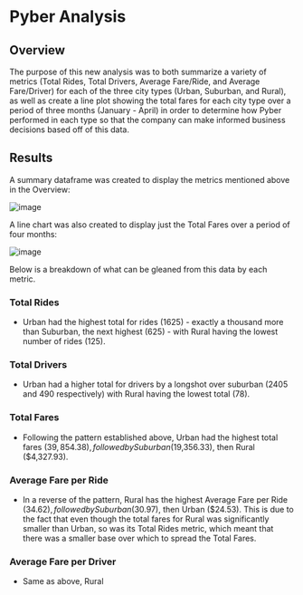# Pyber Analysis
## Overview
The purpose of this new analysis was to both summarize a variety of metrics (Total Rides, Total Drivers, Average Fare/Ride, and Average Fare/Driver) for each of the three city types (Urban, Suburban, and Rural), as well as create a line plot showing the total fares for each city type over a period of three months (January - April) in order to determine how Pyber performed in each type so that the company can make informed business decisions based off of this data.

## Results

A summary dataframe was created to display the metrics mentioned above in the Overview:

![image](https://user-images.githubusercontent.com/86032451/127710466-deb1f22d-47ea-4912-9931-3292f891d752.png)

A line chart was also created to display just the Total Fares over a period of four months:

![image](https://user-images.githubusercontent.com/86032451/127710538-b31662c6-ccfb-4450-8962-c3f906598bb1.png)

Below is a breakdown of what can be gleaned from this data by each metric.

### Total Rides

* Urban had the highest total for rides (1625) - exactly a thousand more than Suburban, the next highest (625) - with Rural having the lowest number of rides (125).

### Total Drivers

* Urban had a higher total for drivers by a longshot over suburban (2405 and 490 respectively) with Rural having the lowest total (78).

### Total Fares

* Following the pattern established above, Urban had the highest total fares ($39,854.38), followed by Suburban ($19,356.33), then Rural ($4,327.93).

### Average Fare per Ride

* In a reverse of the pattern, Rural has the highest Average Fare per Ride ($34.62), followed by Suburban ($30.97), then Urban ($24.53). This is due to the fact that even though the total fares for Rural was significantly smaller than Urban, so was its Total Rides metric, which meant that there was a smaller base over which to spread the Total Fares. 

### Average Fare per Driver
* Same as above, Rural 
